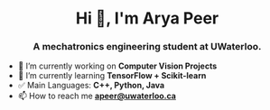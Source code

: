 <h1 align="center">Hi 👋, I'm Arya Peer</h1>
<h3 align="center">A mechatronics engineering student at UWaterloo.</h3>

- 🔭 I’m currently working on **Computer Vision Projects**
- 🌱 I’m currently learning **TensorFlow + Scikit-learn**
- ✅ Main Languages: **C++, Python, Java**
- 📫 How to reach me **apeer@uwaterloo.ca**
